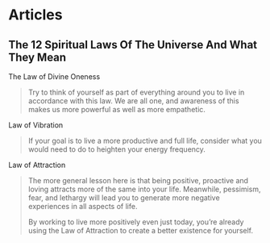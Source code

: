 <!-- TITLE: Spiritual Laws -->
<!-- SUBTITLE: A quick summary of Spiritual Laws -->

# Articles
## The 12 Spiritual Laws Of The Universe And What They Mean

The Law of Divine Oneness
>Try to think of yourself as part of everything around you to live in accordance with this law. We are all one, and awareness of this makes us more powerful as well as more empathetic.

Law of Vibration
>If your goal is to live a more productive and full life, consider what you would need to do to heighten your energy frequency.

Law of Attraction
>The more general lesson here is that being positive, proactive and loving attracts more of the same into your life. Meanwhile, pessimism, fear, and lethargy will lead you to generate more negative experiences in all aspects of life.
>
>By working to live more positively even just today, you’re already using the Law of Attraction to create a better existence for yourself.